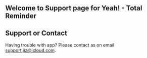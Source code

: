## Welcome to Support page for Yeah! - Total Reminder


## Support or Contact

Having trouble with app? Please contact as on email support.jiz@icloud.com.
